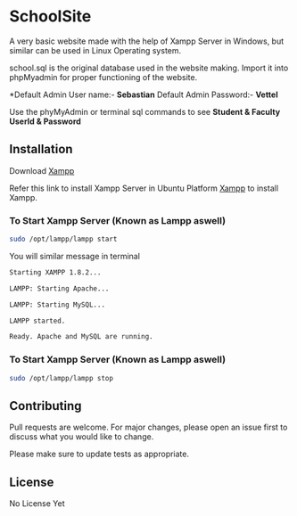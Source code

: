 # SchoolSite

A very basic website made with the help of Xampp Server in Windows, but similar can be used in Linux Operating system.

school.sql is the original database used in the website making.
Import it into phpMyadmin for proper functioning of the website.

*Default Admin User name:- **Sebastian**
Default Admin Password:- **Vettel**

Use the phyMyAdmin or terminal sql commands to see **Student & Faculty UserId & Password**

## Installation

Download [Xampp](https://www.apachefriends.org/index.html)

Refer this link to install Xampp Server in Ubuntu Platform [Xampp](https://vitux.com/how-to-install-xampp-on-your-ubuntu-18-04-lts-system/) to install Xampp.

### To Start Xampp Server (Known as Lampp aswell)
```bash
sudo /opt/lampp/lampp start
```
You will similar message in terminal
```bash
Starting XAMPP 1.8.2...

LAMPP: Starting Apache...

LAMPP: Starting MySQL...

LAMPP started.

Ready. Apache and MySQL are running.
```
### To Start Xampp Server (Known as Lampp aswell)
```bash
sudo /opt/lampp/lampp stop
```



## Contributing
Pull requests are welcome. For major changes, please open an issue first to discuss what you would like to change.

Please make sure to update tests as appropriate.

## License
No License Yet
